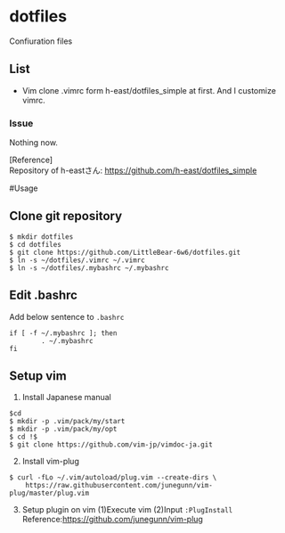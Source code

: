 # dotfiles
Confiuration files

## List
* Vim
clone .vimrc form h-east/dotfiles_simple at first. And I customize vimrc.  

### Issue
Nothing now.  

[Reference]  
Repository of h-eastさん: https://github.com/h-east/dotfiles_simple

#Usage
## Clone git repository
```bash:Usage
$ mkdir dotfiles
$ cd dotfiles
$ git clone https://github.com/LittleBear-6w6/dotfiles.git
$ ln -s ~/dotfiles/.vimrc ~/.vimrc
$ ln -s ~/dotfiles/.mybashrc ~/.mybashrc
```
## Edit .bashrc
Add below sentence to `.bashrc`
```config:.bashrc
if [ -f ~/.mybashrc ]; then
        . ~/.mybashrc
fi
```

## Setup vim
1. Install Japanese manual
```bash:Install Japanese manual
$cd
$ mkdir -p .vim/pack/my/start
$ mkdir -p .vim/pack/my/opt
$ cd !$
$ git clone https://github.com/vim-jp/vimdoc-ja.git
```
2. Install vim-plug
```bash:Install vim-plug
$ curl -fLo ~/.vim/autoload/plug.vim --create-dirs \
    https://raw.githubusercontent.com/junegunn/vim-plug/master/plug.vim

```
3. Setup plugin on vim
(1)Execute vim
(2)Input `:PlugInstall`
Reference:https://github.com/junegunn/vim-plug